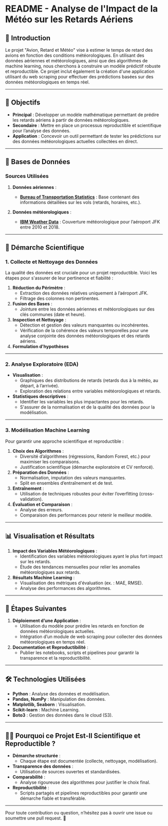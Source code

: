 # README - Analyse de l'Impact de la Météo sur les Retards Aériens

## 🌟 **Introduction**
Le projet "Avion, Retard et Météo" vise à estimer le temps de retard des avions en fonction des conditions météorologiques. En utilisant des données aériennes et météorologiques, ainsi que des algorithmes de machine learning, nous cherchons à construire un modèle prédictif robuste et reproductible. Ce projet inclut également la création d'une application utilisant du web scraping pour effectuer des prédictions basées sur des données météorologiques en temps réel.

---

## 🎯 **Objectifs**
- **Principal** : Développer un modèle mathématique permettant de prédire les retards aériens à partir de données météorologiques.
- **Secondaire** : Mettre en place un processus reproductible et scientifique pour l’analyse des données.
- **Application** : Concevoir un outil  permettant de tester les prédictions sur des données météorologiques actuelles collectées en direct.

---

## 📂 **Bases de Données**
### **Sources Utilisées**
1. **Données aériennes** :
   - **[Bureau of Transportation Statistics](https://www.transtats.bts.gov/DL_SelectFields.aspx?gnoyr_VQ=FGJ&QO_fu146_anzr=b0-gvzr)** : Base contenant des informations détaillées sur les vols (retards, horaires, etc.).

2. **Données météorologiques** :
   - **[IBM Weather Data](https://developer.ibm.com/exchanges/data/all/jfk-weather-data/)** : Couverture météorologique pour l’aéroport JFK entre 2010 et 2018.


---

## 🧪 **Démarche Scientifique**
### **1. Collecte et Nettoyage des Données**
La qualité des données est cruciale pour un projet reproductible. Voici les étapes pour s'assurer de leur pertinence et fiabilité :
1. **Réduction du Périmètre** :
   - Extraction des données relatives uniquement à l’aéroport JFK.
   - Filtrage des colonnes non pertinentes.
2. **Fusion des Bases** :
   - Jointure entre les données aériennes et météorologiques sur des clés communes (date et heure).
3. **Inspection et Nettoyage** :
   - Détection et gestion des valeurs manquantes ou incohérentes.
   - Vérification de la cohérence des valeurs temporelles pour une analyse conjointe des données météorologiques et des retards aériens.
4. **Formulation d'hypothèses**

---

### **2. Analyse Exploratoire (EDA)**
- **Visualisation** :
  - Graphiques des distributions de retards (retards dus à la météo, au départ, à l’arrivée).
  - Exploration des relations entre variables météorologiques et retards.
- **Statistiques descriptives** :
  - Identifier les variables les plus impactantes pour les retards.
  - S'assurer de la normalisation et de la qualité des données pour la modélisation.

---

### **3. Modélisation Machine Learning**
Pour garantir une approche scientifique et reproductible :
1. **Choix des Algorithmes** :
   - Diversité d’algorithmes (régressions, Random Forest, etc.) pour maximiser les comparaisons.
   - Justification scientifique (démarche exploratoire et CV renforcé).
2. **Préparation des Données** :
   - Normalisation, imputation des valeurs manquantes.
   - Split en ensembles d’entraînement et de test.
3. **Entraînement** :
   - Utilisation de techniques robustes pour éviter l’overfitting (cross-validation).
4. **Évaluation et Comparaison** :
   - Analyse des erreurs.
   - Comparaison des performances pour retenir le meilleur modèle.

---

## 📊 **Visualisation et Résultats**
1. **Impact des Variables Météorologiques** :
   - Identification des variables météorologiques ayant le plus fort impact sur les retards.
   - Étude des tendances mensuelles pour relier les anomalies météorologiques aux retards.
2. **Résultats Machine Learning** :
   - Visualisation des métriques d'évaluation (ex. : MAE, RMSE).
   - Analyse des performances des algorithmes.

---

## 🚀 **Étapes Suivantes**
1. **Déploiement d’une Application** :
   - Utilisation du modèle pour prédire les retards en fonction de données météorologiques actuelles.
   - Intégration d’un module de web scraping pour collecter des données météorologiques en temps réel.
2. **Documentation et Reproductibilité** :
   - Publier les notebooks, scripts et pipelines pour garantir la transparence et la reproductibilité.

---

## 🛠️ **Technologies Utilisées**
- **Python** : Analyse des données et modélisation.
- **Pandas, NumPy** : Manipulation des données.
- **Matplotlib, Seaborn** : Visualisation.
- **Scikit-learn** : Machine Learning.
- **Boto3** : Gestion des données dans le cloud (S3).

---

## 👨‍🔬 **Pourquoi ce Projet Est-Il Scientifique et Reproductible ?**
- **Démarche structurée** :
  - Chaque étape est documentée (collecte, nettoyage, modélisation).
- **Transparence des données** :
  - Utilisation de sources ouvertes et standardisées.
- **Comparabilité** :
  - Analyse rigoureuse des algorithmes pour justifier le choix final.
- **Reproductibilité** :
  - Scripts partagés et pipelines reproductibles pour garantir une démarche fiable et transférable.

---

Pour toute contribution ou question, n’hésitez pas à ouvrir une issue ou soumettre une pull request. 🚀
